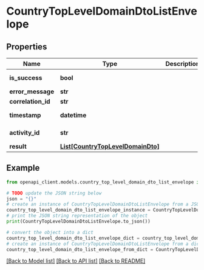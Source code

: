# CountryTopLevelDomainDtoListEnvelope


## Properties

Name | Type | Description | Notes
------------ | ------------- | ------------- | -------------
**is_success** | **bool** |  | [optional] [readonly] 
**error_message** | **str** |  | [optional] 
**correlation_id** | **str** |  | [optional] 
**timestamp** | **datetime** |  | [optional] [readonly] 
**activity_id** | **str** |  | [optional] [readonly] 
**result** | [**List[CountryTopLevelDomainDto]**](CountryTopLevelDomainDto.md) |  | [optional] 

## Example

```python
from openapi_client.models.country_top_level_domain_dto_list_envelope import CountryTopLevelDomainDtoListEnvelope

# TODO update the JSON string below
json = "{}"
# create an instance of CountryTopLevelDomainDtoListEnvelope from a JSON string
country_top_level_domain_dto_list_envelope_instance = CountryTopLevelDomainDtoListEnvelope.from_json(json)
# print the JSON string representation of the object
print(CountryTopLevelDomainDtoListEnvelope.to_json())

# convert the object into a dict
country_top_level_domain_dto_list_envelope_dict = country_top_level_domain_dto_list_envelope_instance.to_dict()
# create an instance of CountryTopLevelDomainDtoListEnvelope from a dict
country_top_level_domain_dto_list_envelope_from_dict = CountryTopLevelDomainDtoListEnvelope.from_dict(country_top_level_domain_dto_list_envelope_dict)
```
[[Back to Model list]](../README.md#documentation-for-models) [[Back to API list]](../README.md#documentation-for-api-endpoints) [[Back to README]](../README.md)


